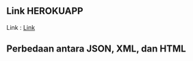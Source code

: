 ## Link HEROKUAPP

Link : [Link](https://tugas3-django.herokuapp.com/mywatchlist/)

## Perbedaan antara JSON, XML, dan HTML


